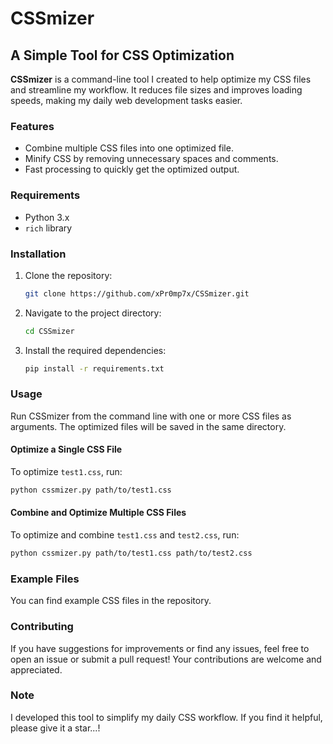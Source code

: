 # CSSmizer

## A Simple Tool for CSS Optimization

**CSSmizer** is a command-line tool I created to help optimize my CSS files and streamline my workflow. It reduces file sizes and improves loading speeds, making my daily web development tasks easier.

### Features

- Combine multiple CSS files into one optimized file.
- Minify CSS by removing unnecessary spaces and comments.
- Fast processing to quickly get the optimized output.

### Requirements

- Python 3.x
- `rich` library

### Installation

1. Clone the repository:

    ```bash
    git clone https://github.com/xPr0mp7x/CSSmizer.git
    ```

2. Navigate to the project directory:

    ```bash
    cd CSSmizer
    ```

3. Install the required dependencies:

    ```bash
    pip install -r requirements.txt
    ```
    
### Usage

Run CSSmizer from the command line with one or more CSS files as arguments. The optimized files will be saved in the same directory.

#### Optimize a Single CSS File

To optimize `test1.css`, run:

```bash
python cssmizer.py path/to/test1.css
```

#### Combine and Optimize Multiple CSS Files

To optimize and combine `test1.css` and `test2.css`, run:

```bash
python cssmizer.py path/to/test1.css path/to/test2.css
```

### Example Files

You can find example CSS files in the repository.

### Contributing

If you have suggestions for improvements or find any issues, feel free to open an issue or submit a pull request! Your contributions are welcome and appreciated.

### Note

I developed this tool to simplify my daily CSS workflow. If you find it helpful, please give it a star...!